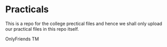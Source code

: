 # Practicals
This is a repo for the college prectical files and hence we shall only upload our practical files in this repo itself.

OnlyFriends TM 
 
